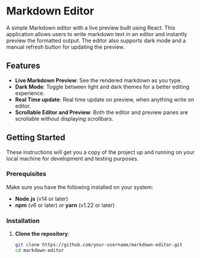 # Markdown Editor

A simple Markdown editor with a live preview built using React. This application allows users to write markdown text in an editor and instantly preview the formatted output. The editor also supports dark mode and a manual refresh button for updating the preview.

## Features

- **Live Markdown Preview**: See the rendered markdown as you type.
- **Dark Mode**: Toggle between light and dark themes for a better editing experience.
- **Real Time update**: Real time update on preview, when anything write on editor.
- **Scrollable Editor and Preview**: Both the editor and preview panes are scrollable without displaying scrollbars.

## Getting Started

These instructions will get you a copy of the project up and running on your local machine for development and testing purposes.

### Prerequisites

Make sure you have the following installed on your system:

- **Node.js** (v14 or later)
- **npm** (v6 or later) or **yarn** (v1.22 or later)

### Installation

1. **Clone the repository**:

   ```bash
   git clone https://github.com/your-username/markdown-editor.git
   cd markdown-editor

